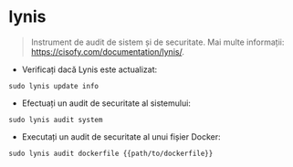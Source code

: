 # lynis

> Instrument de audit de sistem și de securitate.
> Mai multe informații: <https://cisofy.com/documentation/lynis/>.

- Verificați dacă Lynis este actualizat:

`sudo lynis update info`

- Efectuați un audit de securitate al sistemului:

`sudo lynis audit system`

- Executați un audit de securitate al unui fișier Docker:

`sudo lynis audit dockerfile {{path/to/dockerfile}}`

